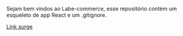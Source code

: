Sejam bem vindos ao Labe-commerce, esse repositório contém um esqueleto de app React e um .gitignore.


<a href=“https://lowly-property.surge.sh/“>Link surge</a>
